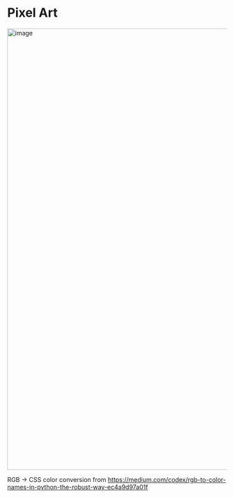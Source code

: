 # Pixel Art

<img width="1014" alt="image" src="https://github.com/cole-wilson/pixelart/assets/49500253/67e311da-eef6-429e-897a-9bba63982533">

RGB -> CSS color conversion from https://medium.com/codex/rgb-to-color-names-in-python-the-robust-way-ec4a9d97a01f
